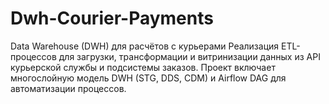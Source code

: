 # Dwh-Courier-Payments
Data Warehouse (DWH) для расчётов с курьерами Реализация ETL-процессов для загрузки, трансформации и витринизации данных из API курьерской службы и подсистемы заказов. Проект включает многослойную модель DWH (STG, DDS, CDM) и Airflow DAG для автоматизации процессов.
